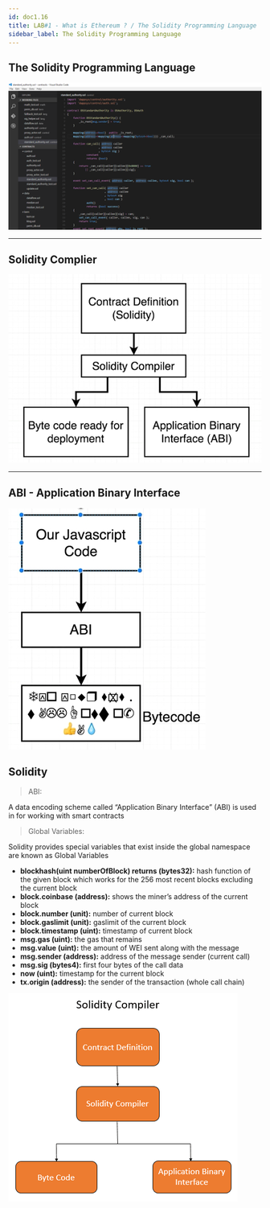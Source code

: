 ```yaml
---
id: doc1.16
title: LAB#1 - What is Ethereum ? / The Solidity Programming Language
sidebar_label: The Solidity Programming Language
---
```


## The Solidity Programming Language



![alt text](.\assets\Imagem16_1.png)

---


## Solidity Complier

![alt text](.\assets\Imagem16_2.jpg)


---

## ABI - Application Binary Interface

![alt text](.\assets\Imagem16_3.jpg)


## Solidity

>ABI:

A data encoding scheme called “Application Binary Interface” (ABI) is used in for working with smart contracts

>Global Variables:

Solidity provides special variables that exist inside the global namespace are known as Global Variables

- **blockhash(uint numberOfBlock) returns (bytes32):**  hash function of the given block which works for the 256 most recent blocks excluding the current block
- **block.coinbase (address):** shows the miner’s address of the current block
- **block.number (unit):** number of current block
- **block.gaslimit (unit):** gaslimit of the current block
- **block.timestamp (uint):** timestamp of current block
- **msg.gas (uint):** the gas that remains
- **msg.value (uint):** the amount of WEI sent along with the message
- **msg.sender (address):** address of the message sender (current call)
- **msg.sig (bytes4):** first four bytes of the call data
- **now (uint):** timestamp for the current block
- **tx.origin (address):** the sender of the transaction (whole call chain)


![alt text](.\assets\Imagem16_2.png)